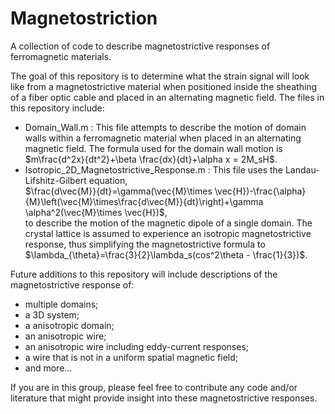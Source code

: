 # Magnetostriction
A collection of code to describe magnetostrictive responses of ferromagnetic materials.

The goal of this repository is to determine what the strain signal will look like from a magnetostrictive material when positioned inside the sheathing of a fiber optic cable and placed in an alternating magnetic field. The files in this repository include:

<ul>
  <li>Domain_Wall.m : This file attempts to describe the motion of domain walls within a ferromagnetic material when placed in an alternating magnetic field. The formula used for the domain wall motion is $m\frac{d^2x}{dt^2}+\beta \frac{dx}{dt}+\alpha x = 2M_sH$.</li>
  <li>Isotropic_2D_Magnetostrictive_Response.m : This file uses the Landau-Lifshitz-Gilbert equation, <br> $\frac{d\vec{M}}{dt}=\gamma(\vec{M}\times \vec{H})-\frac{\alpha}{M}\left(\vec{M}\times\frac{d\vec{M}}{dt}\right)+\gamma \alpha^2(\vec{M}\times \vec{H})$, <br> to describe the motion of the magnetic dipole of a single domain. The crystal lattice is assumed to experience an isotropic magnetostrictive response, thus simplifying the magnetostrictive formula to $\lambda_{\theta}=\frac{3}{2}\lambda_s(cos^2\theta - \frac{1}{3})$.</li>
</ul>

Future additions to this repository will include descriptions of the magnetostrictive response of: 

<ul>
  <li>multiple domains; </li>
  <li>a 3D system; </li>
  <li>a anisotropic domain;</li> 
  <li>an anisotropic wire;</li> 
  <li>an anisotropic wire including eddy-current responses;</li>
  <li>a wire that is not in a uniform spatial magnetic field;</li>
  <li>and more...</li>
</ul>

If you are in this group, please feel free to contribute any code and/or literature that might provide insight into these magnetostrictive responses.
